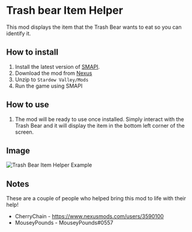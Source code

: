 # Trash bear Item Helper

This mod displays the item that the Trash Bear wants to eat so you can identify it.

## How to install

1. Install the latest version of [SMAPI](https://smapi.io/).
2. Download the mod from [Nexus](https://www.nexusmods.com/stardewvalley/mods/5252/?tab=description)
3. Unzip to `Stardew Valley/Mods`
4. Run the game using SMAPI

## How to use

1. The mod will be ready to use once installed. Simply interact with the Trash Bear and it will display the item in the bottom left corner of the screen.

## Image
![Trash Bear Item Helper Example](https://github.com/MattDeDuck/StardewValleyMods/blob/master/TrashBearItemHelper/tbear2.png)

## Notes

These are a couple of people who helped bring this mod to life with their help!

- CherryChain - https://www.nexusmods.com/users/3590100
- MouseyPounds - MouseyPounds#0557
